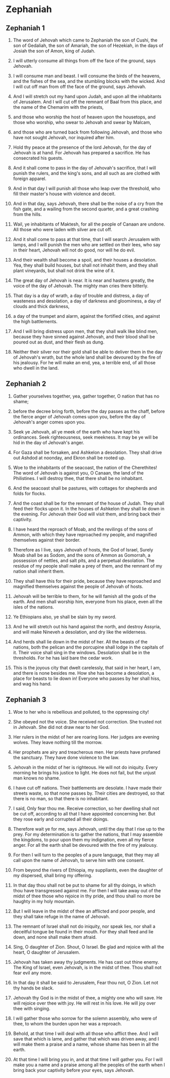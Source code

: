 # Zephaniah

## Zephaniah 1

1. The word of Jehovah which came to Zephaniah the son of Cushi, the son of Gedaliah, the son of Amariah, the son of Hezekiah, in the days of Josiah the son of Amon, king of Judah.

2. I will utterly consume all things from off the face of the ground, says Jehovah.

3. I will consume man and beast. I will consume the birds of the heavens, and the fishes of the sea, and the stumbling blocks with the wicked. And I will cut off man from off the face of the ground, says Jehovah.

4. And I will stretch out my hand upon Judah, and upon all the inhabitants of Jerusalem. And I will cut off the remnant of Baal from this place, and the name of the Chemarim with the priests,

5. and those who worship the host of heaven upon the housetops, and those who worship, who swear to Jehovah and swear by Malcam,

6. and those who are turned back from following Jehovah, and those who have not sought Jehovah, nor inquired after him.

7. Hold thy peace at the presence of the lord Jehovah, for the day of Jehovah is at hand. For Jehovah has prepared a sacrifice. He has consecrated his guests.

8. And it shall come to pass in the day of Jehovah's sacrifice, that I will punish the rulers, and the king's sons, and all such as are clothed with foreign apparel.

9. And in that day I will punish all those who leap over the threshold, who fill their master's house with violence and deceit.

10. And in that day, says Jehovah, there shall be the noise of a cry from the fish gate, and a wailing from the second quarter, and a great crashing from the hills.

11. Wail, ye inhabitants of Maktesh, for all the people of Canaan are undone. All those who were laden with silver are cut off.

12. And it shall come to pass at that time, that I will search Jerusalem with lamps, and I will punish the men who are settled on their lees, who say in their heart, Jehovah will not do good, nor will he do evil.

13. And their wealth shall become a spoil, and their houses a desolation. Yea, they shall build houses, but shall not inhabit them, and they shall plant vineyards, but shall not drink the wine of it.

14. The great day of Jehovah is near. It is near and hastens greatly, the voice of the day of Jehovah. The mighty man cries there bitterly.

15. That day is a day of wrath, a day of trouble and distress, a day of wasteness and desolation, a day of darkness and gloominess, a day of clouds and thick darkness,

16. a day of the trumpet and alarm, against the fortified cities, and against the high battlements.

17. And I will bring distress upon men, that they shall walk like blind men, because they have sinned against Jehovah, and their blood shall be poured out as dust, and their flesh as dung.

18. Neither their silver nor their gold shall be able to deliver them in the day of Jehovah's wrath, but the whole land shall be devoured by the fire of his jealousy. For he will make an end, yea, a terrible end, of all those who dwell in the land.

## Zephaniah 2

1. Gather yourselves together, yea, gather together, O nation that has no shame;

2. before the decree bring forth, before the day passes as the chaff, before the fierce anger of Jehovah comes upon you, before the day of Jehovah's anger comes upon you.

3. Seek ye Jehovah, all ye meek of the earth who have kept his ordinances. Seek righteousness, seek meekness. It may be ye will be hid in the day of Jehovah's anger.

4. For Gaza shall be forsaken, and Ashkelon a desolation. They shall drive out Ashdod at noonday, and Ekron shall be rooted up.

5. Woe to the inhabitants of the seacoast, the nation of the Cherethites! The word of Jehovah is against you, O Canaan, the land of the Philistines. I will destroy thee, that there shall be no inhabitant.

6. And the seacoast shall be pastures, with cottages for shepherds and folds for flocks.

7. And the coast shall be for the remnant of the house of Judah. They shall feed their flocks upon it. In the houses of Ashkelon they shall lie down in the evening. For Jehovah their God will visit them, and bring back their captivity.

8. I have heard the reproach of Moab, and the revilings of the sons of Ammon, with which they have reproached my people, and magnified themselves against their border.

9. Therefore as I live, says Jehovah of hosts, the God of Israel, Surely Moab shall be as Sodom, and the sons of Ammon as Gomorrah, a possession of nettles, and salt pits, and a perpetual desolation. The residue of my people shall make a prey of them, and the remnant of my nation shall inherit them.

10. They shall have this for their pride, because they have reproached and magnified themselves against the people of Jehovah of hosts.

11. Jehovah will be terrible to them, for he will famish all the gods of the earth. And men shall worship him, everyone from his place, even all the isles of the nations.

12. Ye Ethiopians also, ye shall be slain by my sword.

13. And he will stretch out his hand against the north, and destroy Assyria, and will make Nineveh a desolation, and dry like the wilderness.

14. And herds shall lie down in the midst of her. All the beasts of the nations, both the pelican and the porcupine shall lodge in the capitals of it. Their voice shall sing in the windows. Desolation shall be in the thresholds. For he has laid bare the cedar work.

15. This is the joyous city that dwelt carelessly, that said in her heart, I am, and there is none besides me. How she has become a desolation, a place for beasts to lie down in! Everyone who passes by her shall hiss, and wag his hand.

## Zephaniah 3

1. Woe to her who is rebellious and polluted, to the oppressing city!

2. She obeyed not the voice. She received not correction. She trusted not in Jehovah. She did not draw near to her God.

3. Her rulers in the midst of her are roaring lions. Her judges are evening wolves. They leave nothing till the morrow.

4. Her prophets are airy and treacherous men. Her priests have profaned the sanctuary. They have done violence to the law.

5. Jehovah in the midst of her is righteous. He will not do iniquity. Every morning he brings his justice to light. He does not fail, but the unjust man knows no shame.

6. I have cut off nations. Their battlements are desolate. I have made their streets waste, so that none passes by. Their cities are destroyed, so that there is no man, so that there is no inhabitant.

7. I said, Only fear thou me. Receive correction, so her dwelling shall not be cut off, according to all that I have appointed concerning her. But they rose early and corrupted all their doings.

8. Therefore wait ye for me, says Jehovah, until the day that I rise up to the prey. For my determination is to gather the nations, that I may assemble the kingdoms, to pour upon them my indignation, even all my fierce anger. For all the earth shall be devoured with the fire of my jealousy.

9. For then I will turn to the peoples of a pure language, that they may all call upon the name of Jehovah, to serve him with one consent.

10. From beyond the rivers of Ethiopia, my suppliants, even the daughter of my dispersed, shall bring my offering.

11. In that day thou shall not be put to shame for all thy doings, in which thou have transgressed against me. For then I will take away out of the midst of thee those who rejoice in thy pride, and thou shall no more be haughty in my holy mountain.

12. But I will leave in the midst of thee an afflicted and poor people, and they shall take refuge in the name of Jehovah.

13. The remnant of Israel shall not do iniquity, nor speak lies, nor shall a deceitful tongue be found in their mouth. For they shall feed and lie down, and none shall make them afraid.

14. Sing, O daughter of Zion. Shout, O Israel. Be glad and rejoice with all the heart, O daughter of Jerusalem.

15. Jehovah has taken away thy judgments. He has cast out thine enemy. The King of Israel, even Jehovah, is in the midst of thee. Thou shall not fear evil any more.

16. In that day it shall be said to Jerusalem, Fear thou not, O Zion. Let not thy hands be slack.

17. Jehovah thy God is in the midst of thee, a mighty one who will save. He will rejoice over thee with joy. He will rest in his love. He will joy over thee with singing.

18. I will gather those who sorrow for the solemn assembly, who were of thee, to whom the burden upon her was a reproach.

19. Behold, at that time I will deal with all those who afflict thee. And I will save that which is lame, and gather that which was driven away, and I will make them a praise and a name, whose shame has been in all the earth.

20. At that time I will bring you in, and at that time I will gather you. For I will make you a name and a praise among all the peoples of the earth when I bring back your captivity before your eyes, says Jehovah.